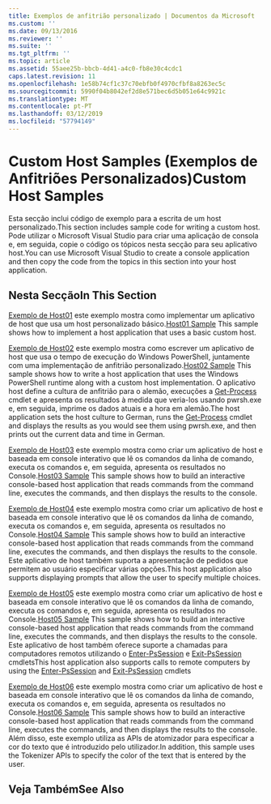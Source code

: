 ```yaml
---
title: Exemplos de anfitrião personalizado | Documentos da Microsoft
ms.custom: ''
ms.date: 09/13/2016
ms.reviewer: ''
ms.suite: ''
ms.tgt_pltfrm: ''
ms.topic: article
ms.assetid: 55aee25b-bbcb-4d41-a4c0-fb8e30c4cdc1
caps.latest.revision: 11
ms.openlocfilehash: 1e58b74cf1c37c70ebfb0f4970cfbf8a8263ec5c
ms.sourcegitcommit: 5990f04b8042ef2d8e571bec6d5b051e64c9921c
ms.translationtype: MT
ms.contentlocale: pt-PT
ms.lasthandoff: 03/12/2019
ms.locfileid: "57794149"
---
```

# <a name="custom-host-samples"></a><span data-ttu-id="41116-102">Custom Host Samples (Exemplos de Anfitriões Personalizados)</span><span class="sxs-lookup"><span data-stu-id="41116-102">Custom Host Samples</span></span>

<span data-ttu-id="41116-103">Esta secção inclui código de exemplo para a escrita de um host personalizado.</span><span class="sxs-lookup"><span data-stu-id="41116-103">This section includes sample code for writing a custom host.</span></span> <span data-ttu-id="41116-104">Pode utilizar o Microsoft Visual Studio para criar uma aplicação de consola e, em seguida, copie o código os tópicos nesta secção para seu aplicativo host.</span><span class="sxs-lookup"><span data-stu-id="41116-104">You can use Microsoft Visual Studio to create a console application and then copy the code from the topics in this section into your host application.</span></span>

## <a name="in-this-section"></a><span data-ttu-id="41116-105">Nesta Secção</span><span class="sxs-lookup"><span data-stu-id="41116-105">In This Section</span></span>

 <span data-ttu-id="41116-106">[Exemplo de Host01](./host01-sample.md) este exemplo mostra como implementar um aplicativo de host que usa um host personalizado básico.</span><span class="sxs-lookup"><span data-stu-id="41116-106">[Host01 Sample](./host01-sample.md) This sample shows how to implement a host application that uses a basic custom host.</span></span>

 <span data-ttu-id="41116-107">[Exemplo de Host02](./host02-sample.md) este exemplo mostra como escrever um aplicativo de host que usa o tempo de execução do Windows PowerShell, juntamente com uma implementação de anfitrião personalizado.</span><span class="sxs-lookup"><span data-stu-id="41116-107">[Host02 Sample](./host02-sample.md) This sample shows how to write a host application that uses the Windows PowerShell runtime along with a custom host implementation.</span></span> <span data-ttu-id="41116-108">O aplicativo host define a cultura de anfitrião para o alemão, execuções a [Get-Process](/powershell/module/Microsoft.PowerShell.Management/Get-Process) cmdlet e apresenta os resultados à medida que veria-los usando pwrsh.exe e, em seguida, imprime os dados atuais e a hora em alemão.</span><span class="sxs-lookup"><span data-stu-id="41116-108">The host application sets the host culture to German, runs the [Get-Process](/powershell/module/Microsoft.PowerShell.Management/Get-Process) cmdlet and displays the results as you would see them using pwrsh.exe, and then prints out the current data and time in German.</span></span>

 <span data-ttu-id="41116-109">[Exemplo de Host03](./host03-sample.md) este exemplo mostra como criar um aplicativo de host e baseada em console interativo que lê os comandos da linha de comando, executa os comandos e, em seguida, apresenta os resultados no Console.</span><span class="sxs-lookup"><span data-stu-id="41116-109">[Host03 Sample](./host03-sample.md) This sample shows how to build an interactive console-based host application that reads commands from the command line, executes the commands, and then displays the results to the console.</span></span>

 <span data-ttu-id="41116-110">[Exemplo de Host04](./host04-sample.md) este exemplo mostra como criar um aplicativo de host e baseada em console interativo que lê os comandos da linha de comando, executa os comandos e, em seguida, apresenta os resultados no Console.</span><span class="sxs-lookup"><span data-stu-id="41116-110">[Host04 Sample](./host04-sample.md) This sample shows how to build an interactive console-based host application that reads commands from the command line, executes the commands, and then displays the results to the console.</span></span> <span data-ttu-id="41116-111">Este aplicativo de host também suporta a apresentação de pedidos que permitem ao usuário especificar várias opções.</span><span class="sxs-lookup"><span data-stu-id="41116-111">This host application also supports displaying prompts that allow the user to specify multiple choices.</span></span>

 <span data-ttu-id="41116-112">[Exemplo de Host05](./host05-sample.md) este exemplo mostra como criar um aplicativo de host e baseada em console interativo que lê os comandos da linha de comando, executa os comandos e, em seguida, apresenta os resultados no Console.</span><span class="sxs-lookup"><span data-stu-id="41116-112">[Host05 Sample](./host05-sample.md) This sample shows how to build an interactive console-based host application that reads commands from the command line, executes the commands, and then displays the results to the console.</span></span> <span data-ttu-id="41116-113">Este aplicativo de host também oferece suporte a chamadas para computadores remotos utilizando o [Enter-PsSession](/powershell/module/Microsoft.PowerShell.Core/Enter-PSSession) e [Exit-PsSession](/powershell/module/Microsoft.PowerShell.Core/Exit-PSSession) cmdlets</span><span class="sxs-lookup"><span data-stu-id="41116-113">This host application also supports calls to remote computers by using the [Enter-PsSession](/powershell/module/Microsoft.PowerShell.Core/Enter-PSSession) and [Exit-PsSession](/powershell/module/Microsoft.PowerShell.Core/Exit-PSSession) cmdlets</span></span>

 <span data-ttu-id="41116-114">[Exemplo de Host06](./host06-sample.md) este exemplo mostra como criar um aplicativo de host e baseada em console interativo que lê os comandos da linha de comando, executa os comandos e, em seguida, apresenta os resultados no Console.</span><span class="sxs-lookup"><span data-stu-id="41116-114">[Host06 Sample](./host06-sample.md) This sample shows how to build an interactive console-based host application that reads commands from the command line, executes the commands, and then displays the results to the console.</span></span> <span data-ttu-id="41116-115">Além disso, este exemplo utiliza as APIs de atomizador para especificar a cor do texto que é introduzido pelo utilizador.</span><span class="sxs-lookup"><span data-stu-id="41116-115">In addition, this sample uses the Tokenizer APIs to specify the color of the text that is entered by the user.</span></span>

## <a name="see-also"></a><span data-ttu-id="41116-116">Veja Também</span><span class="sxs-lookup"><span data-stu-id="41116-116">See Also</span></span>
